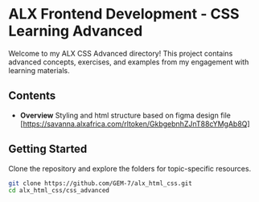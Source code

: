 # ALX Frontend Development - CSS Learning Advanced

Welcome to my ALX CSS Advanced directory! This project contains advanced concepts, exercises, and examples from my engagement with learning materials.

## Contents

- **Overview**
Styling and html structure based on figma design file [https://savanna.alxafrica.com/rltoken/GkbgebnhZJnT88cYMgAb8Q]

## Getting Started

Clone the repository and explore the folders for topic-specific resources.

```bash
git clone https://github.com/GEM-7/alx_html_css.git
cd alx_html_css/css_advanced
```